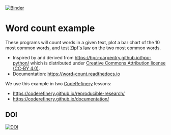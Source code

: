 [![Binder](https://mybinder.org/badge_logo.svg)](https://mybinder.org/v2/gh/coderefinery/word-count/HEAD)

# Word count example

These programs will count words in a given text, plot a bar chart of the 10
most common words, and test [Zipf's
law](https://en.wikipedia.org/wiki/Zipf%27s_law) on the two most common words.

- Inspired by and derived from https://hpc-carpentry.github.io/hpc-python/
  which is distributed under
  [Creative Commons Attribution license (CC-BY 4.0)](https://creativecommons.org/licenses/by/4.0/).
- Documentation: https://word-count.readthedocs.io

We use this example in two [CodeRefinery](https://coderefinery.org/) lessons:
- https://coderefinery.github.io/reproducible-research/
- https://coderefinery.github.io/documentation/

## DOI
[![DOI](https://sandbox.zenodo.org/badge/368438124.svg)](https://sandbox.zenodo.org/badge/latestdoi/368438124)
